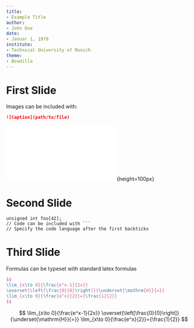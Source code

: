 ```yaml
---
title:
- Example Title
author:
- John Doe
date:
- Januar 1, 1970
institute:
- Technical University of Munich
theme:
- Boadilla
---
```


# First Slide

Images can be included with:
```md
![Caption](path/to/file)
```
![Test image](figures/Tux.pdf){height=100px}

# Second Slide

```
unsigned int foo[42];
// Code can be included with ```
// Specify the code language after the first backticks
```

# Third Slide

Formulas can be typeset with standard latex formulas

```latex
$$
\lim_{x\to 0}{\frac{e^x-1}{2x}}
\overset{\left[\frac{0}{0}\right]}{\underset{\mathrm{H}}{=}}
\lim_{x\to 0}{\frac{e^x}{2}}={\frac{1}{2}}
$$
```
$$
\lim_{x\to 0}{\frac{e^x-1}{2x}}
\overset{\left[\frac{0}{0}\right]}{\underset{\mathrm{H}}{=}}
\lim_{x\to 0}{\frac{e^x}{2}}={\frac{1}{2}}
$$

